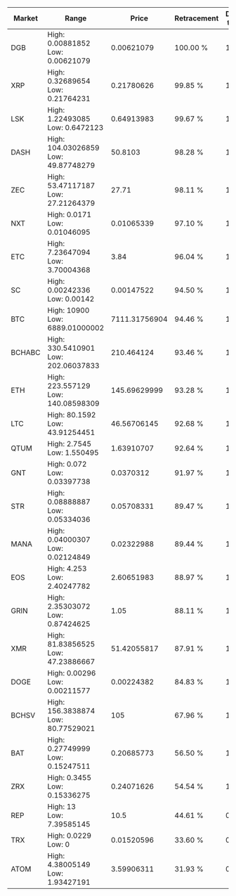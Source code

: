 | Market | Range | Price| Retracement | Doubles to 50% |
| --- | --- | --- | --- | --- |
| DGB | High: 0.00881852<br />Low: 0.00621079 | 0.00621079 | 100.00 % | 1.21 |
| XRP | High: 0.32689654<br />Low: 0.21764231 | 0.21780626 | 99.85 % | 1.25 |
| LSK | High: 1.22493085<br />Low: 0.6472123 | 0.64913983 | 99.67 % | 1.44 |
| DASH | High: 104.03026859<br />Low: 49.87748279 | 50.8103 | 98.28 % | 1.51 |
| ZEC | High: 53.47117187<br />Low: 27.21264379 | 27.71 | 98.11 % | 1.46 |
| NXT | High: 0.0171<br />Low: 0.01046095 | 0.01065339 | 97.10 % | 1.29 |
| ETC | High: 7.23647094<br />Low: 3.70004368 | 3.84 | 96.04 % | 1.42 |
| SC | High: 0.00242336<br />Low: 0.00142 | 0.00147522 | 94.50 % | 1.30 |
| BTC | High: 10900<br />Low: 6889.01000002 | 7111.31756904 | 94.46 % | 1.25 |
| BCHABC | High: 330.5410901<br />Low: 202.06037833 | 210.464124 | 93.46 % | 1.27 |
| ETH | High: 223.557129<br />Low: 140.08598309 | 145.69629999 | 93.28 % | 1.25 |
| LTC | High: 80.1592<br />Low: 43.91254451 | 46.56706145 | 92.68 % | 1.33 |
| QTUM | High: 2.7545<br />Low: 1.550495 | 1.63910707 | 92.64 % | 1.31 |
| GNT | High: 0.072<br />Low: 0.03397738 | 0.0370312 | 91.97 % | 1.43 |
| STR | High: 0.08888887<br />Low: 0.05334036 | 0.05708331 | 89.47 % | 1.25 |
| MANA | High: 0.04000307<br />Low: 0.02124849 | 0.02322988 | 89.44 % | 1.32 |
| EOS | High: 4.253<br />Low: 2.40247782 | 2.60651983 | 88.97 % | 1.28 |
| GRIN | High: 2.35303072<br />Low: 0.87424625 | 1.05 | 88.11 % | 1.54 |
| XMR | High: 81.83856525<br />Low: 47.23886667 | 51.42055817 | 87.91 % | 1.26 |
| DOGE | High: 0.00296<br />Low: 0.00211577 | 0.00224382 | 84.83 % | 1.13 |
| BCHSV | High: 156.3838874<br />Low: 80.77529021 | 105 | 67.96 % | 1.13 |
| BAT | High: 0.27749999<br />Low: 0.15247511 | 0.20685773 | 56.50 % | 1.04 |
| ZRX | High: 0.3455<br />Low: 0.15336275 | 0.24071626 | 54.54 % | 1.04 |
| REP | High: 13<br />Low: 7.39585145 | 10.5 | 44.61 % | 0.00 |
| TRX | High: 0.0229<br />Low: 0 | 0.01520596 | 33.60 % | 0.00 |
| ATOM | High: 4.38005149<br />Low: 1.93427191 | 3.59906311 | 31.93 % | 0.00 |

